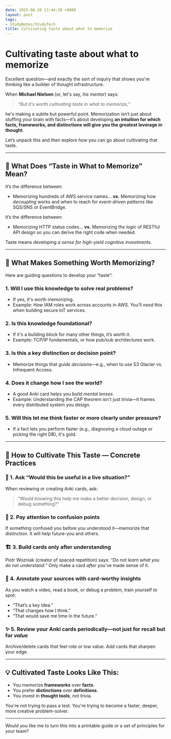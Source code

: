 ```yaml
---
date: 2025-06-20 13:44:28 +0000
layout: post
tags:
- StudyNotes/StudyTech
title: Cultivating taste about what to memorize
---
```


# Cultivating taste about what to memorize

Excellent question—and exactly the sort of inquiry that shows you're thinking like a builder of thought infrastructure.

When **Michael Nielsen** (or, let's say, *his mentor*) says:

> *“But it's worth cultivating taste in what to memorize,”*

he's making a subtle but powerful point. Memorization isn’t just about stuffing your brain with facts—it’s about developing **an intuition for which facts, frameworks, and distinctions will give you the greatest leverage in thought**.

Let’s unpack this and then explore *how* you can go about cultivating that taste.

---

## 🧠 What Does “Taste in What to Memorize” Mean?

It’s the difference between:

* Memorizing hundreds of AWS service names...
  **vs.**
  Memorizing how *decoupling* works and when to reach for *event-driven patterns* like SQS/SNS or EventBridge.

It’s the difference between:

* Memorizing HTTP status codes...
  **vs.**
  Memorizing *the logic* of RESTful API design so you can derive the right code when needed.

Taste means developing *a sense for high-yield cognitive investments*.

---

## 🍷 What Makes Something Worth Memorizing?

Here are guiding questions to develop your “taste”:

### 1. **Will I use this knowledge to solve real problems?**

* If yes, it's worth memorizing.
* Example: How IAM roles work across accounts in AWS. You’ll *need* this when building secure IoT services.

### 2. **Is this knowledge foundational?**

* If it's a building block for many other things, it’s worth it.
* Example: TCP/IP fundamentals, or how pub/sub architectures work.

### 3. **Is this a key distinction or decision point?**

* Memorize things that *guide decisions*—e.g., when to use S3 Glacier vs. Infrequent Access.

### 4. **Does it change how I see the world?**

* A good Anki card helps you build *mental lenses*.
* Example: Understanding the CAP theorem isn't just trivia—it frames every distributed system you design.

### 5. **Will this let me think faster or more clearly under pressure?**

* If a fact lets you perform faster (e.g., diagnosing a cloud outage or picking the right DB), it's gold.

---

## 🧭 How to Cultivate This Taste — Concrete Practices

### 🔁 1. **Ask “Would this be useful in a live situation?”**

When reviewing or creating Anki cards, ask:

> "Would knowing this help me make a better decision, design, or debug something?"

### 🧩 2. **Pay attention to confusion points**

If something confused you before you understood it—memorize that distinction. It will help future-you and others.

### 🏗️ 3. **Build cards only after understanding**

Piotr Wozniak (creator of spaced repetition) says: *“Do not learn what you do not understand.”*
Only make a card *after* you’ve made sense of it.

### 📘 4. **Annotate your sources with card-worthy insights**

As you watch a video, read a book, or debug a problem, train yourself to spot:

* “That’s a key idea.”
* “That changes how I think.”
* “That would save me time in the future.”

### ✨ 5. **Review your Anki cards periodically—not just for recall but for *value***

Archive/delete cards that feel rote or low value. Add cards that sharpen your edge.

---

## 💡 Cultivated Taste Looks Like This:

* You memorize **frameworks** over **facts**.
* You prefer **distinctions** over **definitions**.
* You invest in **thought tools**, not trivia.

You're not trying to pass a test. You're trying to become a faster, deeper, more creative problem-solver.

---

Would you like me to turn this into a printable guide or a set of principles for your team?